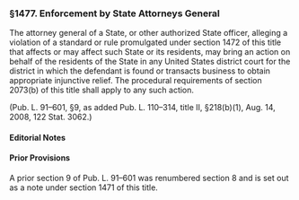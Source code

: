 ### §1477. Enforcement by State Attorneys General ###

The attorney general of a State, or other authorized State officer, alleging a violation of a standard or rule promulgated under section 1472 of this title that affects or may affect such State or its residents, may bring an action on behalf of the residents of the State in any United States district court for the district in which the defendant is found or transacts business to obtain appropriate injunctive relief. The procedural requirements of section 2073(b) of this title shall apply to any such action.

(Pub. L. 91–601, §9, as added Pub. L. 110–314, title II, §218(b)(1), Aug. 14, 2008, 122 Stat. 3062.)

#### **Editorial Notes** ####

#### Prior Provisions ####

A prior section 9 of Pub. L. 91–601 was renumbered section 8 and is set out as a note under section 1471 of this title.